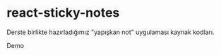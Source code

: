 # react-sticky-notes

Derste birlikte hazırladığımız "yapışkan not" uygulaması kaynak kodları.

Demo
